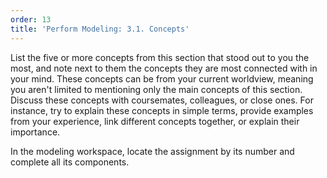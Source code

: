 ```yaml
---
order: 13
title: 'Perform Modeling: 3.1. Concepts'
---
```


List the five or more concepts from this section that stood out to you the most, and note next to them the concepts they are most connected with in your mind. These concepts can be from your current worldview, meaning you aren't limited to mentioning only the main concepts of this section. Discuss these concepts with coursemates, colleagues, or close ones. For instance, try to explain these concepts in simple terms, provide examples from your experience, link different concepts together, or explain their importance.

In the modeling workspace, locate the assignment by its number and complete all its components.